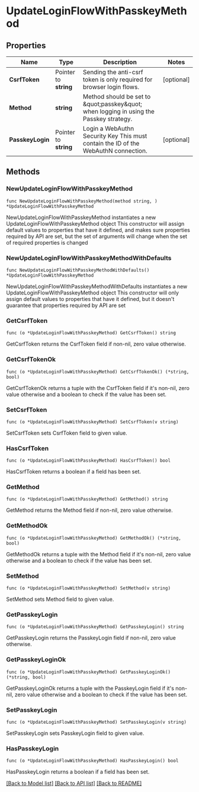 # UpdateLoginFlowWithPasskeyMethod

## Properties

Name | Type | Description | Notes
------------ | ------------- | ------------- | -------------
**CsrfToken** | Pointer to **string** | Sending the anti-csrf token is only required for browser login flows. | [optional] 
**Method** | **string** | Method should be set to \&quot;passkey\&quot; when logging in using the Passkey strategy. | 
**PasskeyLogin** | Pointer to **string** | Login a WebAuthn Security Key  This must contain the ID of the WebAuthN connection. | [optional] 

## Methods

### NewUpdateLoginFlowWithPasskeyMethod

`func NewUpdateLoginFlowWithPasskeyMethod(method string, ) *UpdateLoginFlowWithPasskeyMethod`

NewUpdateLoginFlowWithPasskeyMethod instantiates a new UpdateLoginFlowWithPasskeyMethod object
This constructor will assign default values to properties that have it defined,
and makes sure properties required by API are set, but the set of arguments
will change when the set of required properties is changed

### NewUpdateLoginFlowWithPasskeyMethodWithDefaults

`func NewUpdateLoginFlowWithPasskeyMethodWithDefaults() *UpdateLoginFlowWithPasskeyMethod`

NewUpdateLoginFlowWithPasskeyMethodWithDefaults instantiates a new UpdateLoginFlowWithPasskeyMethod object
This constructor will only assign default values to properties that have it defined,
but it doesn't guarantee that properties required by API are set

### GetCsrfToken

`func (o *UpdateLoginFlowWithPasskeyMethod) GetCsrfToken() string`

GetCsrfToken returns the CsrfToken field if non-nil, zero value otherwise.

### GetCsrfTokenOk

`func (o *UpdateLoginFlowWithPasskeyMethod) GetCsrfTokenOk() (*string, bool)`

GetCsrfTokenOk returns a tuple with the CsrfToken field if it's non-nil, zero value otherwise
and a boolean to check if the value has been set.

### SetCsrfToken

`func (o *UpdateLoginFlowWithPasskeyMethod) SetCsrfToken(v string)`

SetCsrfToken sets CsrfToken field to given value.

### HasCsrfToken

`func (o *UpdateLoginFlowWithPasskeyMethod) HasCsrfToken() bool`

HasCsrfToken returns a boolean if a field has been set.

### GetMethod

`func (o *UpdateLoginFlowWithPasskeyMethod) GetMethod() string`

GetMethod returns the Method field if non-nil, zero value otherwise.

### GetMethodOk

`func (o *UpdateLoginFlowWithPasskeyMethod) GetMethodOk() (*string, bool)`

GetMethodOk returns a tuple with the Method field if it's non-nil, zero value otherwise
and a boolean to check if the value has been set.

### SetMethod

`func (o *UpdateLoginFlowWithPasskeyMethod) SetMethod(v string)`

SetMethod sets Method field to given value.


### GetPasskeyLogin

`func (o *UpdateLoginFlowWithPasskeyMethod) GetPasskeyLogin() string`

GetPasskeyLogin returns the PasskeyLogin field if non-nil, zero value otherwise.

### GetPasskeyLoginOk

`func (o *UpdateLoginFlowWithPasskeyMethod) GetPasskeyLoginOk() (*string, bool)`

GetPasskeyLoginOk returns a tuple with the PasskeyLogin field if it's non-nil, zero value otherwise
and a boolean to check if the value has been set.

### SetPasskeyLogin

`func (o *UpdateLoginFlowWithPasskeyMethod) SetPasskeyLogin(v string)`

SetPasskeyLogin sets PasskeyLogin field to given value.

### HasPasskeyLogin

`func (o *UpdateLoginFlowWithPasskeyMethod) HasPasskeyLogin() bool`

HasPasskeyLogin returns a boolean if a field has been set.


[[Back to Model list]](../README.md#documentation-for-models) [[Back to API list]](../README.md#documentation-for-api-endpoints) [[Back to README]](../README.md)


